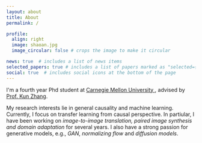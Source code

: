 ```yaml
---
layout: about
title: About
permalink: /

profile:
  align: right
  image: shaoan.jpg
  image_circular: false # crops the image to make it circular

news: true  # includes a list of news items
selected_papers: true # includes a list of papers marked as "selected={true}"
social: true  # includes social icons at the bottom of the page
---
```



I'm a fourth year Phd student at <a href='https://www.cmu.edu/'> Carnegie Mellon University </a>, advised by <a href='https://www.andrew.cmu.edu/user/kunz1/'>Prof. Kun Zhang</a>.

My research interests lie in general causality and machine learning. Currently, I focus on transfer learning from causal perspective. In partiular, I have been working on <i>image-to-image translation, paired image synthesis and domain adaptation </i>for several years. I also have a strong passion for generative models, e.g., <i>GAN</i>, <i>normalizing flow</i> and <i>diffusion models</i>.





